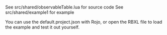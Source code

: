 See src/shared/observableTable.lua for source code
See src/shared/example1 for example

You can use the default.project.json with Rojo, or open the RBXL file to load the example and test it out yourself.
